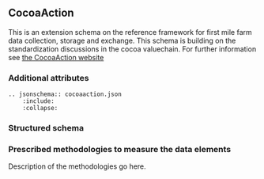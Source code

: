 ## CocoaAction

This is an extension schema on the reference framework for first mile farm data collection, storage and exchange. This schema is building on the standardization discussions in the cocoa valuechain. For further information see [the CocoaAction website](http://www.worldcocoafoundation.org/about-wcf/cocoaaction/)  

### Additional attributes

```eval_rst
.. jsonschema:: cocoaaction.json
    :include: 
    :collapse: 
```

### Structured schema

<script src="../../_static/docson/widget.js" data-schema="../../_static/cocoaaction.json"></script>

### Prescribed methodologies to measure the data elements

Description of the methodologies go here.
